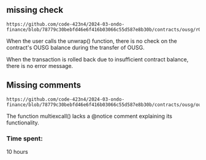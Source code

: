 ## missing check
```
https://github.com/code-423n4/2024-03-ondo-finance/blob/78779c30bebfd46e6f416b03066c55d587e8b30b/contracts/ousg/rOUSG.sol#L437
```
When the user calls the unwrap() function, there is no check on the contract's OUSG balance during the transfer of OUSG.

When the transaction is rolled back due to insufficient contract balance, there is no error message.

## Missing comments
```
https://github.com/code-423n4/2024-03-ondo-finance/blob/78779c30bebfd46e6f416b03066c55d587e8b30b/contracts/ousg/ousgInstantManager.sol#L794
```
The function multiexcall() lacks a @notice comment explaining its functionality.





### Time spent:
10 hours